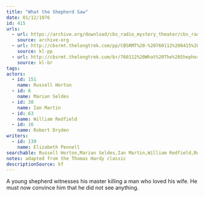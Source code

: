 ```yaml
---
title: "What the Shepherd Saw"
date: 01/12/1976
id: 415
urls: 
  - url: https://archive.org/download/cbs_radio_mystery_theater/cbs_radio_mystery_theater-0401-0450.zip/cbs_radio_mystery_theater-0401-0450%2Fcbsrmt_0415_what_the_shepherd_saw.mp3
    source: archive-org
  - url: http://cbsrmt.thelongtrek.com/pp/CBSRMT%20-%20760112%200415%20What%20the%20Shepherd%20Saw_pp.mp3
    source: kl-pp
  - url: http://cbsrmt.thelongtrek.com/br/760112%20What%20The%20Shepherd%20Saw%20WOR.mp3
    source: kl-br
tags: 
actors:  
  - id: 151
    name: Russell Horton  
  - id: 6
    name: Marian Seldes  
  - id: 38
    name: Ian Martin  
  - id: 63
    name: William Redfield  
  - id: 16
    name: Robert Dryden
writers:  
  - id: 139
    name: Elizabeth Pennell
searchable: Russell Horton,Marian Seldes,Ian Martin,William Redfield,Robert Dryden Elizabeth Pennell
notes: adapted from the Thomas Hardy classic
descriptionSource: kf
---
```

A young shepherd witnesses his master killing a man who loved his wife. He must now convince him that he did not see anything.